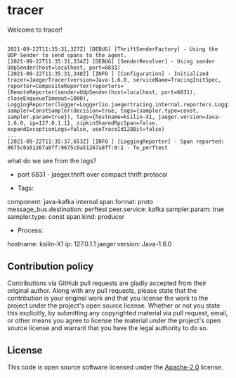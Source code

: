 # tracer #

Welcome to tracer!

##

```
2021-09-22T11:35:31,327Z] [DEBUG] [ThriftSenderFactory] - Using the UDP Sender to send spans to the agent.
[2021-09-22T11:35:31,334Z] [DEBUG] [SenderResolver] - Using sender UdpSender(host=localhost, port=6831)
[2021-09-22T11:35:31,348Z] [INFO ] [Configuration] - Initialized tracer=JaegerTracer(version=Java-1.6.0, serviceName=TracingInitSpec, reporter=CompositeReporter(reporters=[RemoteReporter(sender=UdpSender(host=localhost, port=6831), closeEnqueueTimeout=1000), LoggingReporter(logger=Logger[io.jaegertracing.internal.reporters.LoggingReporter])]), sampler=ConstSampler(decision=true, tags={sampler.type=const, sampler.param=true}), tags={hostname=ksilin-X1, jaeger.version=Java-1.6.0, ip=127.0.1.1}, zipkinSharedRpcSpan=false, expandExceptionLogs=false, useTraceId128Bit=false)
...
[2021-09-22T11:35:37,653Z] [INFO ] [LoggingReporter] - Span reported: 9675c0a51267a8ff:9675c0a51267a8ff:0:1 - To_perftest
```

what do we see from the logs?

* port 6831 - jaeger.thrift over compact thrift protocol

* Tags:

component: java-kafka
internal.span.format: proto
message_bus.destination: perftest
peer.service: kafka
sampler.param: true
sampler.type: const
span.kind: producer

* Process:

hostname: ksilin-X1
ip: 127.0.1.1
jaeger.version: Java-1.6.0

## Contribution policy ##

Contributions via GitHub pull requests are gladly accepted from their original author. Along with
any pull requests, please state that the contribution is your original work and that you license
the work to the project under the project's open source license. Whether or not you state this
explicitly, by submitting any copyrighted material via pull request, email, or other means you
agree to license the material under the project's open source license and warrant that you have the
legal authority to do so.

## License ##

This code is open source software licensed under the
[Apache-2.0](http://www.apache.org/licenses/LICENSE-2.0) license.
